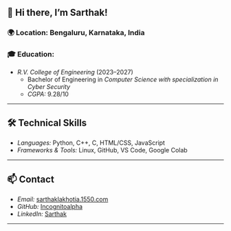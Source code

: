 ## 👋 Hi there, I’m Sarthak!

### 🌍 Location: Bengaluru, Karnataka, India  
### 🎓 Education:  
- *R.V. College of Engineering* (2023–2027)  
  - Bachelor of Engineering in *Computer Science with specialization in Cyber Security*  
  - *CGPA:* 9.28/10  

---

## 🛠 Technical Skills  
- *Languages:* Python, C++, C, HTML/CSS, JavaScript  
- *Frameworks & Tools:* Linux, GitHub, VS Code, Google Colab  

---

## 📫 Contact  
- *Email:* [sarthaklakhotia.1550.com](mailto:sarthaklakhotia.1550.com)  
- *GitHub:* [Incognitoalpha](https://github.com/incognitoalpha)  
- *LinkedIn:* [Sarthak](https://www.linkedin.com/in/sarthak1550)  

---
